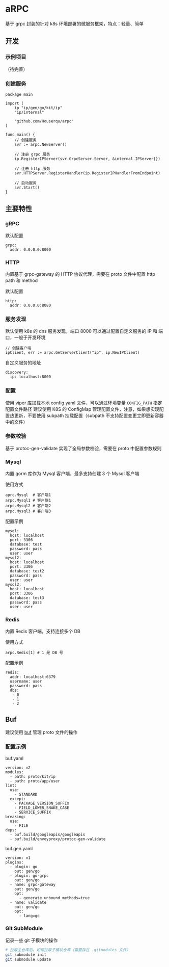 # aRPC
基于 grpc 封装的针对 k8s 环境部署的微服务框架，特点：轻量、简单

## 开发

### 示例项目
（待完善）

### 创建服务

```
package main

import (
	ip "ip/gen/go/kit/ip"
	"ip/internal"

	"github.com/Houserqu/arpc"
)

func main() {
	// 创建服务
	svr := arpc.NewServer()

	// 注册 grpc 服务
	ip.RegisterIPServer(svr.GrpcServer.Server, &internal.IPServer{})

	// 注册 http 服务
	svr.HTTPServer.RegisterHandler(ip.RegisterIPHandlerFromEndpoint)

	// 启动服务
	svr.Start()
}
```

## 主要特性

### gRPC
默认配置
```
grpc:
  addr: 0.0.0.0:8000
```

### HTTP
内置基于 grpc-gateway 的 HTTP 协议代理，需要在 proto 文件中配置 http path 和 method

默认配置
```
http:
  addr: 0.0.0.0:8080
```

### 服务发现
默认使用 k8s 的 dns 服务发现，端口 8000
可以通过配置自定义服务的 IP 和 端口，一般于开发环境

```
// 创建客户端
ipClient, err := arpc.GetServerClient("ip", ip.NewIPClient)
```

自定义服务的地址
```
discovery:
  ip: localhost:8000
```

### 配置
使用 viper 库加载本地 config.yaml 文件，可以通过环境变量 `CONFIG_PATH` 指定配置文件路径
建议使用 K8S 的 ConfigMap 管理配置文件，注意，如果想实现配置热更新，不要使用 subpath 挂载配置（subpath 不支持配置变更立即更新容器中的文件）

### 参数校验
基于 protoc-gen-validate 实现了全局参数校验，需要在 proto 中配置参数规则

### Mysql
内置 gorm 库作为 Mysql 客户端，最多支持创建 3 个 Mysql 客户端

使用方式
```
aprc.Mysql  # 客户端1
arpc.Mysql1 # 客户端1
arpc.Mysql2 # 客户端2
arpc.Mysql3 # 客户端3
```

配置示例
```
mysql: 
  host: localhost
  port: 3306
  database: test
  password: pass
  user: user
mysql2: 
  host: localhost
  port: 3306
  database: test2
  password: pass
  user: user
mysql2: 
  host: localhost
  port: 3306
  database: test3
  password: pass
  user: user
```

### Redis
内置 Redis 客户端，支持连接多个 DB

使用方式
```
arpc.Redis[1] # 1 是 DB 号
```

配置示例
```
redis:
  addr: localhost:6379
  username: user
  password: pass
  dbs: 
   - 0
   - 1
   - 2
```

## Buf
建议使用 [buf](https://buf.build/) 管理 proto 文件的操作

### 配置示例

buf.yaml
```
version: v2
modules:
  - path: proto/kit/ip
  - path: proto/app/user
lint:
  use:
    - STANDARD
  except:
    - PACKAGE_VERSION_SUFFIX
    - FIELD_LOWER_SNAKE_CASE
    - SERVICE_SUFFIX
breaking:
  use:
    - FILE
deps:
  - buf.build/googleapis/googleapis
  - buf.build/envoyproxy/protoc-gen-validate
```

buf.gen.yaml
```
version: v1
plugins:
  - plugin: go
    out: gen/go
  - plugin: go-grpc
    out: gen/go
  - name: grpc-gateway
    out: gen/go
    opt:
      - generate_unbound_methods=true
  - name: validate
    out: gen/go
    opt:
      - lang=go
```

### Git SubModule
记录一些 git 子模块的操作

```bash
# 拉取主仓库后，如何拉取子模块仓库（需要存在 .gitmodules 文件）
git submodule init
git submodule update
```